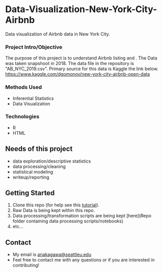 # Data-Visualization-New-York-City-Airbnb
Data visualization of Airbnb data in New York City. 

### Project Intro/Objective
The purpose of this project is to understand Airbnb listing and . 
The Data was taken snapshoot in 2018. The data file in the repository is "AB_NYC_2019.csv". Primary source for this data is Kaggle the link below.
https://www.kaggle.com/dgomonov/new-york-city-airbnb-open-data

### Methods Used
* Inferential Statistics
* Data Visualization

### Technologies
* R 
* HTML

## Needs of this project
- data exploration/descriptive statistics
- data processing/cleaning
- statistical modeling
- writeup/reporting

## Getting Started
1. Clone this repo (for help see this [tutorial](https://help.github.com/articles/cloning-a-repository/)).
2. Raw Data is being kept within this repo.
3. Data processing/transformation scripts are being kept [here](Repo folder containing data processing scripts/notebooks)
4. etc...


## Contact
* My email is anakagawa@seattleu.edu
* Feel free to contact me with any questions or if you are interested in contributing!
